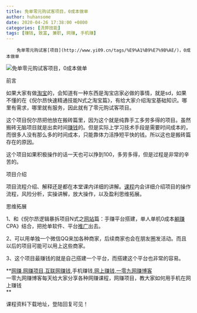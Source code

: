 ```yaml
---
title: 免单零元购试客项目，0成本做单
author: huhansome
date: 2020-04-26 17:38:00 +0800
categories: [流弊技能]
tags: [赚钱, 致富, 兼职, 网赚, 手机赚]
---
```



        免单零元购试客[项目](http://www.yi09.cn/tags/%E9%A1%B9%E7%9B%AE/)，0成本做单

  

![免单零元购试客项目，0成本做单](http://www.yi09.cn/zb_users/upload/2021/08/20210822110657162960161754413.jpeg)

  

前言

  

如果大家有做[淘宝](http://www.yi09.cn/tags/%E6%B7%98%E5%AE%9D/)的，会知道有一种东西是淘宝店家必做的事情，就是sd，如果不懂的在《倪尔昂快速精通技能N式之淘宝篇》，有给大家介绍淘宝基础知识。哪里有需求，哪里就有服务，因此就有了零元购试客项目。

  

这个项目倪尔昂把他放在搬砖篇里，因为这个就是纯靠手工多劳多得的项目。虽然搬砖无脑项目就是出卖时间[赚钱](http://www.yi09.cn/tags/%E8%B5%9A%E9%92%B1/)的。但是实际上学习技术手段是需要时间成本的，而很多人没有那么多的时间成本，只能靠体力活挣短平快的钱。所以这也是搬砖篇存在的原因。

  

这个项目如果积极操作的话一天也可以挣到100，多劳多得，但是过程是非常的辛苦的。

  

项目介绍

  

项目流程介绍、解释还是都在本堂课内详细的讲解。[课程](http://www.yi09.cn/tags/%E8%AF%BE%E7%A8%8B/)内会详细介绍项目的操作流程，风险分析，实操讲解，放大操作，以及盈利思维拓展。

  

思维拓展

  

1、和《倪尔昂逻辑暴拆项目N式之[网站](http://www.yi09.cn/tags/%E7%BD%91%E7%AB%99/)篇：手赚平台搭建，单人单机0成本[躺赚](http://www.yi09.cn/tags/%E8%BA%BA%E8%B5%9A/)CPA》结合，把抢单软件、平台[推广](http://www.yi09.cn/tags/%E6%8E%A8%E5%B9%BF/)出去。

  

2、可以用单独一个微信QQ来加各种商家，后续商家也会在朋友圈发活动。而且以后的项目可能可以用上这些商家。

  

3、这个项目最赚钱的就是自己搭建一个平台，而搭建这个平台也非常的容易。

  

  

**[网赚](http://www.yi09.cn/tags/%E7%BD%91%E8%B5%9A/),[网赚项目](http://www.yi09.cn/tags/%E7%BD%91%E8%B5%9A%E9%A1%B9%E7%9B%AE/),[互联网赚钱](http://www.yi09.cn/tags/%E4%BA%92%E8%81%94%E7%BD%91%E8%B5%9A%E9%92%B1/),手机赚钱,[网上赚钱](http://www.yi09.cn/tags/%E7%BD%91%E4%B8%8A%E8%B5%9A%E9%92%B1/),[一零九网赚博客](http://www.yi09.cn/tags/%E4%B8%80%E9%9B%B6%E4%B9%9D%E7%BD%91%E8%B5%9A%E5%8D%9A%E5%AE%A2/)  
一零九网赚博客每天给大家分享各种网赚课程，网赚项目，教大家如何用手机在网上赚钱  
**  
  
  

课程资料下载地址，登陆回复可见！

